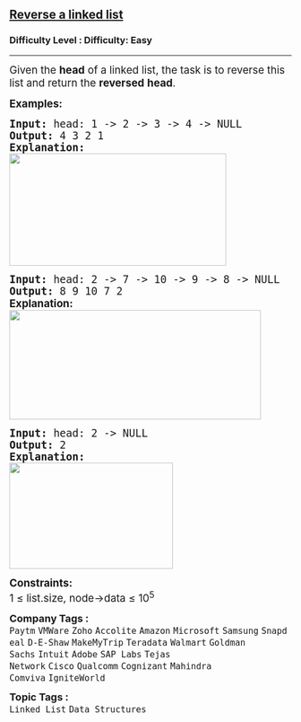 <h2><a href="https://www.geeksforgeeks.org/problems/reverse-a-linked-list/1?page=1&category=Linked%20List&difficulty=Basic,Easy&status=unsolved&sortBy=submissions">Reverse a linked list</a></h2><h3>Difficulty Level : Difficulty: Easy</h3><hr><div class="problems_problem_content__Xm_eO"><p><span style="font-size: 14pt;">Given the <strong>head</strong> of a linked list, the task is to reverse this list and return the <strong>reversed</strong> <strong>head</strong>.</span></p>
<p><span style="font-size: 14pt;"><strong>Examples:</strong></span></p>
<pre><span style="font-size: 14pt;"><strong>Input: </strong>head: 1 -&gt; 2 -&gt; 3 -&gt; 4 -&gt; NULL
<strong>Output: </strong>4 3 2 1<strong>
Explanation:<br></strong><img src="https://media.geeksforgeeks.org/img-practice/prod/addEditProblem/700005/Web/Other/blobid0_1736947674.png" alt="" width="387" height="200"></span></pre>
<pre><span style="font-size: 14pt;"><strong>Input: </strong>head: 2 -&gt; 7 -&gt; 10 -&gt; 9 -&gt; 8 -&gt; NULL
<strong>Output: </strong>8 9 10 7 2</span><br><span style="font-size: 14pt;"><strong style="font-family: -apple-system, BlinkMacSystemFont, 'Segoe UI', Roboto, Oxygen, Ubuntu, Cantarell, 'Open Sans', 'Helvetica Neue', sans-serif;">Explanation:<br></strong><img src="https://media.geeksforgeeks.org/img-practice/prod/addEditProblem/700005/Web/Other/blobid1_1736947674.png" alt="" width="449" height="195"></span></pre>
<pre><span style="font-size: 14pt;"><strong>Input:</strong> head: 2 -&gt; NULL
<strong>Output: </strong>2<strong>
Explanation:<br></strong><img src="https://media.geeksforgeeks.org/img-practice/prod/addEditProblem/700005/Web/Other/blobid2_1736947674.png" alt="" width="292" height="189">
</span></pre>
<p><span style="font-size: 14pt;"><strong>Constraints:</strong><br>1 ≤ list.size, node-&gt;data ≤ 10<sup>5</sup></span></p></div><p><span style=font-size:18px><strong>Company Tags : </strong><br><code>Paytm</code>&nbsp;<code>VMWare</code>&nbsp;<code>Zoho</code>&nbsp;<code>Accolite</code>&nbsp;<code>Amazon</code>&nbsp;<code>Microsoft</code>&nbsp;<code>Samsung</code>&nbsp;<code>Snapdeal</code>&nbsp;<code>D-E-Shaw</code>&nbsp;<code>MakeMyTrip</code>&nbsp;<code>Teradata</code>&nbsp;<code>Walmart</code>&nbsp;<code>Goldman Sachs</code>&nbsp;<code>Intuit</code>&nbsp;<code>Adobe</code>&nbsp;<code>SAP Labs</code>&nbsp;<code>Tejas Network</code>&nbsp;<code>Cisco</code>&nbsp;<code>Qualcomm</code>&nbsp;<code>Cognizant</code>&nbsp;<code>Mahindra Comviva</code>&nbsp;<code>IgniteWorld</code>&nbsp;<br><p><span style=font-size:18px><strong>Topic Tags : </strong><br><code>Linked List</code>&nbsp;<code>Data Structures</code>&nbsp;